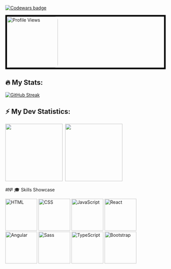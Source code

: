 <!-- Codewars badge -->
[![Codewars badge](https://www.codewars.com/users/KaninGleb/badges/large)](https://www.codewars.com/users/KaninGleb)

<!-- <a href="https://www.codewars.com/users/KaninGleb">
    <img src="https://www.codewars.com/users/KaninGleb/badges/large" alt="Codewars badge" width="500" height="50">
</a> -->

<!-- Profile views -->
<div style="border: 5px solid black;">
    <img src="https://komarev.com/ghpvc/?username=KaninGleb&abbreviated=true&style=for-the-badge&color=fe428e" alt="Profile Views" style="border-radius: 10px; width: 160px; height: auto;" draggable="false"/>
</div>

<!-- GitHub stats with streak-->
## :fire: My Stats:
[![GitHub Streak](https://github-readme-streak-stats-mocha-tau.vercel.app?user=KaninGleb&theme=radical&border_radius=10)](https://git.io/streak-stats)

<!-- GitHub stats -->
## :zap: My Dev Statistics:
<p>
    <img height="180em" src="https://github-readme-stats.vercel.app/api?username=KaninGleb&show_icons=true&theme=radical&border_radius=10"/>&nbsp;
    <img height="180em" src="https://github-readme-stats.vercel.app/api/top-langs/?username=KaninGleb&exclude_repo=KNN-Image-Classification&show_icons=true&border_radius=10&layout=compact&langs_count=10&theme=radical"/>
<!-- <img height="" src="https://github-readme-stats.vercel.app/api/top-langs/?username=KaninGleb&exclude_repo=KNN-Image-Classification&show_icons=true&border_radius=10&layout=donut-vertical&langs_count=8&theme=radical" draggable="false"/> -->
</p>


#№ :mortar_board: Skills Showcase

<div>
    <img src="https://img.shields.io/badge/-HTML-E34F26?style=flat-square&logo=html5&logoColor=white" style="height: 100px; object-fit: cover;" alt="HTML">
    <img src="https://img.shields.io/badge/-CSS-1572B6?style=flat-square&logo=css3&logoColor=white" style="height: 100px; object-fit: cover;" alt="CSS">
    <img src="https://img.shields.io/badge/-JavaScript-F7DF1E?style=flat-square&logo=javascript&logoColor=black" style="height: 100px; object-fit: cover;" alt="JavaScript">
    <img src="https://img.shields.io/badge/-React-61DAFB?style=flat-square&logo=react&logoColor=black" style="height: 100px; object-fit: cover;" alt="React">
    <img src="https://img.shields.io/badge/-Angular-DD0031?style=flat-square&logo=angular&logoColor=white" style="height: 100px; object-fit: cover;" alt="Angular">
    <img src="https://img.shields.io/badge/-Sass-CC6699?style=flat-square&logo=sass&logoColor=white" style="height: 100px; object-fit: cover;" alt="Sass">
    <img src="https://img.shields.io/badge/-TypeScript-007ACC?style=flat-square&logo=typescript&logoColor=white" style="height: 100px; object-fit: cover;" alt="TypeScript">
    <img src="https://img.shields.io/badge/-Bootstrap-563D7C?style=flat-square&logo=bootstrap&logoColor=white" style="height: 100px; object-fit: cover;" alt="Bootstrap">
</div>
